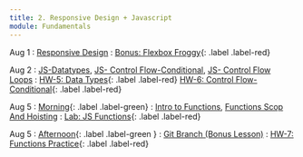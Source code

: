 ```yaml
---
title: 2. Responsive Design + Javascript
module: Fundamentals
---
```


Aug 1
: [Responsive Design](https://git.generalassemb.ly/seir-flex-07-25-23/css-layout)
  : [Bonus: Flexbox Froggy](https://flexboxfroggy.com/){: .label
  .label-red}

Aug 2
: [JS-Datatypes](https://git.generalassemb.ly/seir-flex-07-25-23/js-data-types), [JS- Control Flow-Conditional](https://git.generalassemb.ly/seir-flex-07-25-23/control-flow-conditionals), [JS- Control Flow Loops](https://git.generalassemb.ly/seir-flex-07-25-23/control-flow-loops)
  : [HW-5: Data Types](https://git.generalassemb.ly/seir-flex-07-25-23/Data-Types-Practice-HW-5){: .label
  .label-red}
  [HW-6: Control Flow-Conditional](https://git.generalassemb.ly/SEIRFX-1107/control-flow-practice-HW-6){: .label
  .label-red}

Aug 5
: [Morning](){: .label .label-green}
: [Intro to Functions](https://git.generalassemb.ly/seir-flex-07-25-23/basic-functions), [Functions Scop And Hoisting](https://git.generalassemb.ly/seir-flex-07-25-23/scope-and-hoisting)
  : [Lab: JS Functions](https://git.generalassemb.ly/seir-flex-07-25-23/js-functions-exercises){: .label .label-red}

Aug 5
: [Afternoon](){: .label .label-green }
: [Git Branch (Bonus Lesson)]()
  : [HW-7: Functions Practice](https://git.generalassemb.ly/seir-flex-07-25-23/js-conditionals-practice-HW-7){: .label .label-red}

